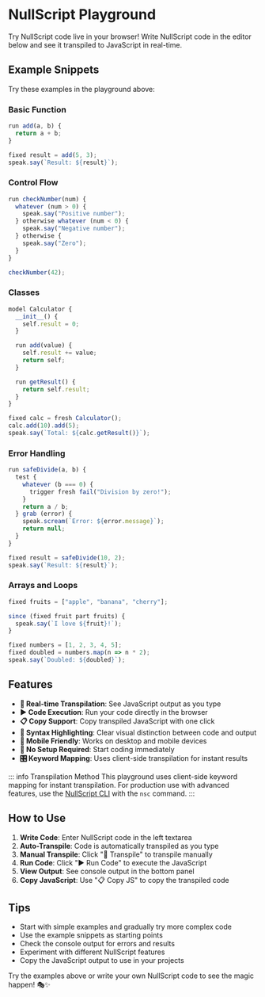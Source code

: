 <script setup>
import Playground from '../.vitepress/components/playground.vue'
</script>

# NullScript Playground

Try NullScript code live in your browser! Write NullScript code in the editor below and see it transpiled to JavaScript in real-time.

<ClientOnly>
  <Playground />
</ClientOnly>

## Example Snippets

Try these examples in the playground above:

### Basic Function

```javascript
run add(a, b) {
  return a + b;
}

fixed result = add(5, 3);
speak.say(`Result: ${result}`);
```

### Control Flow

```javascript
run checkNumber(num) {
  whatever (num > 0) {
    speak.say("Positive number");
  } otherwise whatever (num < 0) {
    speak.say("Negative number");
  } otherwise {
    speak.say("Zero");
  }
}

checkNumber(42);
```

### Classes

```javascript
model Calculator {
  __init__() {
    self.result = 0;
  }

  run add(value) {
    self.result += value;
    return self;
  }

  run getResult() {
    return self.result;
  }
}

fixed calc = fresh Calculator();
calc.add(10).add(5);
speak.say(`Total: ${calc.getResult()}`);
```

### Error Handling

```javascript
run safeDivide(a, b) {
  test {
    whatever (b === 0) {
      trigger fresh fail("Division by zero!");
    }
    return a / b;
  } grab (error) {
    speak.scream(`Error: ${error.message}`);
    return null;
  }
}

fixed result = safeDivide(10, 2);
speak.say(`Result: ${result}`);
```

### Arrays and Loops

```javascript
fixed fruits = ["apple", "banana", "cherry"];

since (fixed fruit part fruits) {
  speak.say(`I love ${fruit}!`);
}

fixed numbers = [1, 2, 3, 4, 5];
fixed doubled = numbers.map(n => n * 2);
speak.say(`Doubled: ${doubled}`);
```

## Features

- **🔄 Real-time Transpilation**: See JavaScript output as you type
- **▶️ Code Execution**: Run your code directly in the browser
- **📋 Copy Support**: Copy transpiled JavaScript with one click
- **🎨 Syntax Highlighting**: Clear visual distinction between code and output
- **📱 Mobile Friendly**: Works on desktop and mobile devices
- **🚀 No Setup Required**: Start coding immediately
- **🎛️ Keyword Mapping**: Uses client-side transpilation for instant results

::: info Transpilation Method
This playground uses client-side keyword mapping for instant transpilation. For production use with advanced features, use the [NullScript CLI](./cli/usage) with the `nsc` command.
:::

## How to Use

1. **Write Code**: Enter NullScript code in the left textarea
2. **Auto-Transpile**: Code is automatically transpiled as you type
3. **Manual Transpile**: Click "🔄 Transpile" to transpile manually
4. **Run Code**: Click "▶️ Run Code" to execute the JavaScript
5. **View Output**: See console output in the bottom panel
6. **Copy JavaScript**: Use "📋 Copy JS" to copy the transpiled code

## Tips

- Start with simple examples and gradually try more complex code
- Use the example snippets as starting points
- Check the console output for errors and results
- Experiment with different NullScript features
- Copy the JavaScript output to use in your projects

Try the examples above or write your own NullScript code to see the magic happen! 🎭✨
